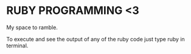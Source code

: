 RUBY PROGRAMMING <3
====
My space to ramble.

To execute and see the output of any of the ruby code just type
ruby <filename>
in terminal.
